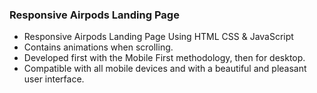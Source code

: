 ### Responsive Airpods Landing Page

- Responsive Airpods Landing Page Using HTML CSS & JavaScript
- Contains animations when scrolling.
- Developed first with the Mobile First methodology, then for desktop.
- Compatible with all mobile devices and with a beautiful and pleasant user interface.
